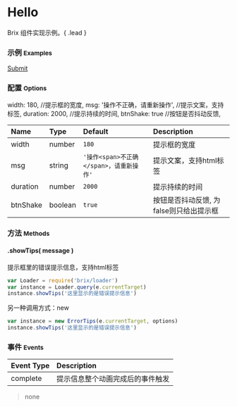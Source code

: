 # Hello

Brix 组件实现示例。{ .lead }

### 示例 <small>Examples</small>



<div class="bs-example">
    <div class="content">
        <a href="javascript:;" bx-name="components/errortips" bx-options="{duration:2000,width:200}" mx-click="confirm" class="btn btn-primary">Submit</a>
    </div>
</div>

<script type="text/javascript">
	require(['brix/loader', 'brix/event'], function(Loader, EventManager) {
		var manager = new EventManager('mx-')
		var owner = {
			confirm: function(event){
				var instance = Loader.query(event.currentTarget)[0]
				instance.showTips(Math.random())
			}
		}
		manager.delegate($('.bs-example'), owner)
	})
</script>

### 配置 <small>Options</small>

width: 180, //提示框的宽度,
msg: '操作<span>不正确</span>，请重新操作', //提示文案，支持标签,
duration: 2000, //提示持续的时间,
btnShake: true //按钮是否抖动反馈,

Name | Type | Default | Description
:--- | :--- | :------ | :----------
width | number | `180` | 提示框的宽度
msg | string | `'操作<span>不正确</span>，请重新操作'` | 提示文案，支持html标签
duration | number | `2000` | 提示持续的时间
btnShake | boolean | `true` | 按钮是否抖动反馈, 为false则只给出提示框

### 方法 <small>Methods</small>

#### .showTips( message )

提示框里的错误提示信息，支持html标签

```js
var Loader = require('brix/loader')
var instance = Loader.query(e.currentTarget)
instance.showTips('这里显示的是错误提示信息')
```
另一种调用方式：new
```js
var instance = new ErrorTips(e.currentTarget, options)
instance.showTips('这里显示的是错误提示信息')
```

### 事件 <small>Events</small>

Event Type | Description
:--------- | :----------
complete | 提示信息整个动画完成后的事件触发


> none
